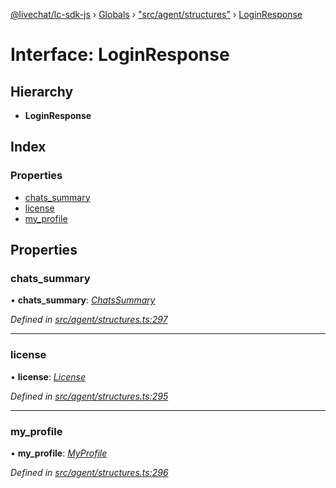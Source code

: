 [@livechat/lc-sdk-js](../README.md) › [Globals](../globals.md) › ["src/agent/structures"](../modules/_src_agent_structures_.md) › [LoginResponse](_src_agent_structures_.loginresponse.md)

# Interface: LoginResponse

## Hierarchy

* **LoginResponse**

## Index

### Properties

* [chats_summary](_src_agent_structures_.loginresponse.md#chats_summary)
* [license](_src_agent_structures_.loginresponse.md#license)
* [my_profile](_src_agent_structures_.loginresponse.md#my_profile)

## Properties

###  chats_summary

• **chats_summary**: *[ChatsSummary](_src_objects_index_.chatssummary.md)*

*Defined in [src/agent/structures.ts:297](https://github.com/livechat/lc-sdk-js/blob/d0a32c0/src/agent/structures.ts#L297)*

___

###  license

• **license**: *[License](_src_agent_structures_.license.md)*

*Defined in [src/agent/structures.ts:295](https://github.com/livechat/lc-sdk-js/blob/d0a32c0/src/agent/structures.ts#L295)*

___

###  my_profile

• **my_profile**: *[MyProfile](_src_objects_index_.myprofile.md)*

*Defined in [src/agent/structures.ts:296](https://github.com/livechat/lc-sdk-js/blob/d0a32c0/src/agent/structures.ts#L296)*

